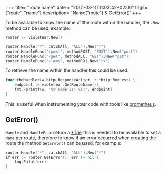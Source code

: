 +++
title= "route name"
date = "2017-03-11T11:03:42+02:00"
tags= ["route", "name"]
description= '.Name("route") & GetError()'
+++

To be available to know the name of the route within the handler, the `.New` method can be used, example:

```go
router := violetear.New()

router.Handle("*", catchAll, "ALL").New("*")
router.HandleFunc("/post", methodPOST, "POST").New("post")
router.HandleFunc("/get", methodALL, "GET").New("get")
router.HandleFunc("/:any", methodRX).New("rx")
```

To retrieve the name within the handler this could be used:

```go
func theHandler(w http.ResponseWriter, r *http.Request) {
    endpoint := violetear.GetRouteName(r)
	fmt.Fprintf(w, "my name is: %s!", endpoint)
}
```

This is useful when instrumenting your code with tools like [prometheus](/posts/prometheus).


## GetError()

`Handle` and `HandleFunc` return a
[*Trie](https://github.com/nbari/violetear/blob/master/trie.go) this is needed
to be available to set a `Name` per route, therefore to know if an error occurred
when creating the route the method `GetError()` can be used, for example:

```go
router.Handle("*", catchAll, "ALL").New("*")
if err := router.GetError(); err != nil {
    log.Fatal(err)
}
```
